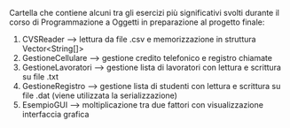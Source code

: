 Cartella che contiene alcuni tra gli esercizi più significativi svolti durante il corso di Programmazione a Oggetti in preparazione al progetto finale:

1) CVSReader --> lettura da file .csv e memorizzazione in struttura Vector<String[]>
2) GestioneCellulare --> gestione credito telefonico e registro chiamate
3) GestioneLavoratori --> gestione lista di lavoratori con lettura e scrittura su file .txt
4) GestioneRegistro --> gestione lista di studenti con lettura e scrittura su file .dat (viene utilizzata la serializzazione)
5) EsempioGUI --> moltiplicazione tra due fattori con visualizzazione interfaccia grafica
